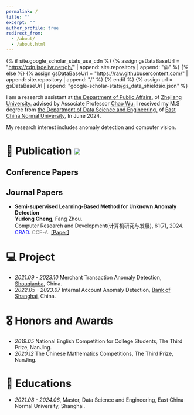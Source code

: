 ```yaml
---
permalink: /
title: ""
excerpt: ""
author_profile: true
redirect_from: 
  - /about/
  - /about.html
---
```


{% if site.google_scholar_stats_use_cdn %}
{% assign gsDataBaseUrl = "https://cdn.jsdelivr.net/gh/" | append: site.repository | append: "@" %}
{% else %}
{% assign gsDataBaseUrl = "https://raw.githubusercontent.com/" | append: site.repository | append: "/" %}
{% endif %}
{% assign url = gsDataBaseUrl | append: "google-scholar-stats/gs_data_shieldsio.json" %}

<span class='anchor' id='about-me'></span>

I am a research assistant at [the Department of Public Affairs.](http://www.spa.zju.edu.cn/spachinese/) of [Zhejiang University.](https://www.zju.edu.cn/) advised by Associate Professor [Chao Wu.](https://wuchaozju.github.io/)
I received my M.S degree from [the Department of Data Science and Engineering.](https://dase.ecnu.edu.cn/) of [East China Normal University.](https://www.ecnu.edu.cn/) In June 2024.

My research interest includes anomaly detection and computer vision. 


# 📝 Publication <a href='https://scholar.google.com/citations?user=8IopmhYAAAAJ'><img src="https://img.shields.io/endpoint?url={{ url | url_encode }}&logo=Google%20Scholar&labelColor=f6f6f6&color=9cf&style=flat&label=citations"></a>


## Conference Papers

## Journal Papers

- **Semi-supervised Learning-Based Method for Unknown Anomaly Detection** <br>
**Yudong Cheng**, Fang Zhou. <br>
Computer Research and Development(计算机研究与发展), 61(7), 2024. <br>
<span style="color:blue">CRAD.</span>
<span style="color:grey">CCF-A.</span>
[[Paper]](https://crad.ict.ac.cn/cn/article/doi/10.7544/issn1000-1239.202330627)


# 💻 Project 
- *2021.09 - 2023.10* Merchant Transaction Anomaly Detection, [Shouqianba](https://www.shouqianba.com/), China.
- *2022.05 - 2023.07* Internal Account Anomaly Detection, [Bank of Shanghai](https://www.bosc.cn/zh/), China.

# 🎖 Honors and Awards
- *2019.05* National English Competition for College Students, The Third Prize, NanJing. 
- *2020.12* The Chinese Mathematics Competitions, The Third Prize, NanJing. 

# 📖 Educations
- *2021.08 - 2024.06*, Master, Data Science and Engineering, East China Normal University, Shanghai.
